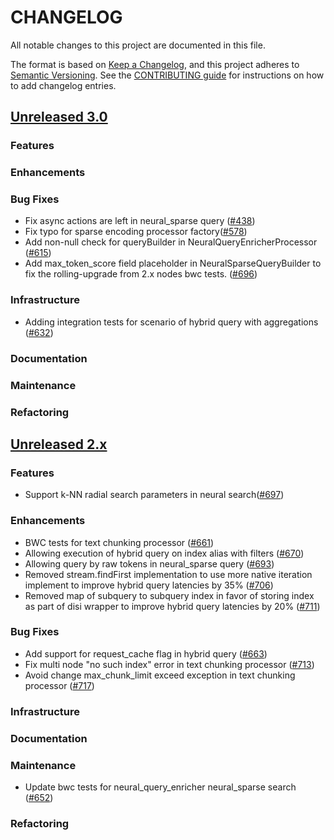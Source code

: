 # CHANGELOG
All notable changes to this project are documented in this file.

The format is based on [Keep a Changelog](https://keepachangelog.com/en/1.0.0/), and this project adheres to [Semantic Versioning](https://semver.org/spec/v2.0.0.html). See the [CONTRIBUTING guide](./CONTRIBUTING.md#Changelog) for instructions on how to add changelog entries.

## [Unreleased 3.0](https://github.com/opensearch-project/neural-search/compare/2.x...HEAD)
### Features
### Enhancements
### Bug Fixes
- Fix async actions are left in neural_sparse query ([#438](https://github.com/opensearch-project/neural-search/pull/438))
- Fix typo for sparse encoding processor factory([#578](https://github.com/opensearch-project/neural-search/pull/578))
- Add non-null check for queryBuilder in NeuralQueryEnricherProcessor ([#615](https://github.com/opensearch-project/neural-search/pull/615))
- Add max_token_score field placeholder in NeuralSparseQueryBuilder to fix the rolling-upgrade from 2.x nodes bwc tests. ([#696](https://github.com/opensearch-project/neural-search/pull/696))
### Infrastructure
- Adding integration tests for scenario of hybrid query with aggregations ([#632](https://github.com/opensearch-project/neural-search/pull/632))
### Documentation
### Maintenance
### Refactoring

## [Unreleased 2.x](https://github.com/opensearch-project/neural-search/compare/2.13...2.x)
### Features
- Support k-NN radial search parameters in neural search([#697](https://github.com/opensearch-project/neural-search/pull/697))
### Enhancements
- BWC tests for text chunking processor ([#661](https://github.com/opensearch-project/neural-search/pull/661))
- Allowing execution of hybrid query on index alias with filters ([#670](https://github.com/opensearch-project/neural-search/pull/670))
- Allowing query by raw tokens in neural_sparse query ([#693](https://github.com/opensearch-project/neural-search/pull/693))
- Removed stream.findFirst implementation to use more native iteration implement to improve hybrid query latencies by 35% ([#706](https://github.com/opensearch-project/neural-search/pull/706))
- Removed map of subquery to subquery index in favor of storing index as part of disi wrapper to improve hybrid query latencies by 20% ([#711](https://github.com/opensearch-project/neural-search/pull/711))
### Bug Fixes
- Add support for request_cache flag in hybrid query ([#663](https://github.com/opensearch-project/neural-search/pull/663))
- Fix multi node "no such index" error in text chunking processor ([#713](https://github.com/opensearch-project/neural-search/pull/713))
- Avoid change max_chunk_limit exceed exception in text chunking processor ([#717](https://github.com/opensearch-project/neural-search/pull/717))
### Infrastructure
### Documentation
### Maintenance
- Update bwc tests for neural_query_enricher neural_sparse search ([#652](https://github.com/opensearch-project/neural-search/pull/652))
### Refactoring
